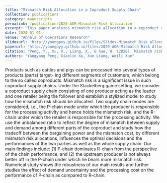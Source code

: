 ```yaml
---
title: "Mismatch Risk Allocation in a Coproduct Supply Chain"
collection: publications
category: manuscripts
permalink: /publication/2020-AOR—Mismatch Risk Allocation
excerpt: "This paper analyzes mismatch risk allocation in a coproduct supply chain using a Stackelberg game model, comparing two supply chain modes (P-chain and R-chain)."
date: 2020-01-01
venue: "Annals of Operations Research"
slidesurl: 'http://youngpyy.github.io/files/Slides-Mismatch Risk allocation-Pre.pdf'
paperurl: 'http://youngpyy.github.io/files/2020-AOR—Mismatch Risk Allocation.pdf'
citation: "Peng, Y., Xu, X., Liang, X., & Xue, W. (2020). Mismatch risk allocation in a coproduct supply chain. <i>Annals of Operations Research</i>, 291, 707–730. https://doi.org/10.1007/s10479-018-3049-y"
authors: "Yangyang Peng, Xiaolin Xu, Xue Liang, Weili Xue"
---
```


Products such as cattles and pigs can be processed into several types of products (parts) target- ing different segments of customers, which belong to the so called coproducts. Mismatch risk is a significant issue in such coproduct supply chains. Under the Stackelberg game setting, we consider a coproduct supply chain consisting of one producer acting as the leader and one retailer being the follower and establish a stylized model to study how the mismatch risk should be allocated. Two supply chain modes are considered, i.e., the P-chain mode under which the producer is responsible for the processing activity and hence holds the mismatch risk, and the R-chain under which the retailer is responsible for the processing activity. We use the unbalanced ratio to reflect the degree of mismatch between supply and demand among different parts of the coproduct and study how the tradeoff between the bargaining power and the mismatch cost, by different mismatch risk allocations, influences the optimal decisions and the performances of the two parties as well as the whole supply chain. Our main findings include: (1) P-chain dominates R-chain from the perspective of the chain performance; and (2) the upstream producer is not always better off in the P-chain under which he bears more mismatch risk. Numerical study shows the robustness of our main results and further studies the effect of demand uncertainty and the processing cost on the performance of P-chain as compared to R-chain.
